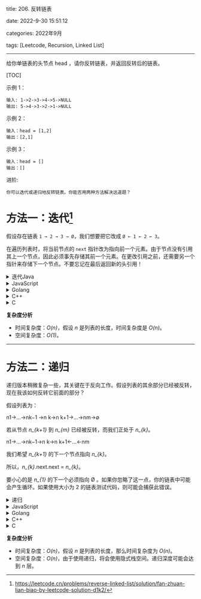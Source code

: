 
title: 206. 反转链表

date: 2022-9-30 15:51:12

categories: 2022年9月

tags: [Leetcode, Recursion, Linked List]

---

给你单链表的头节点 head ，请你反转链表，并返回反转后的链表。
 


<!-- more -->


[TOC]

示例 1：

    输入: 1->2->3->4->5->NULL
    输出: 5->4->3->2->1->NULL

示例 2：
    
    输入：head = [1,2]
    输出：[2,1]

示例 3：

    输入：head = []
    输出：[]


进阶:
    
    你可以迭代或递归地反转链表。你能否用两种方法解决这道题？

# 方法一：迭代[^1]

假设存在链表 `1 → 2 → 3 → Ø`，我们想要把它改成 `Ø ← 1 ← 2 ← 3`。

在遍历列表时，将当前节点的 `next` 指针改为指向前一个元素。由于节点没有引用其上一个节点，因此必须事先存储其前一个元素。在更改引用之前，还需要另一个指针来存储下一个节点。不要忘记在最后返回新的头引用！

<details>
    <summary>迭代Java</summary>
    
```java [Tww6MiPp-Java]

class Solution {
    public ListNode reverseList(ListNode head) {
        ListNode prev = null;
        ListNode curr = head;
        while (curr != null) {
            ListNode next = curr.next;
            curr.next = prev;
            prev = curr;
            curr = next;
        }
        return prev;
    }
}

```
</details>

<details>
    <summary>JavaScript</summary>
    
```

var reverseList = function(head) {
    let prev = null;
    let curr = head;
    while (curr) {
        const next = curr.next;
        curr.next = prev;
        prev = curr;
        curr = next;
    }
    return prev;
};

```
</details>
<details>
    <summary>Golang</summary>
    
```
class Solution {
    public ListNode reverseList(ListNode head) {
        ListNode prev = null;
        ListNode curr = head;
        while (curr != null) {
            ListNode next = curr.next;
            curr.next = prev;
            prev = curr;
            curr = next;
        }
        return prev;
    }
}


```
</details>

<details>
    <summary>C++</summary>
    
```

class Solution {
public:
    ListNode* reverseList(ListNode* head) {
        ListNode* prev = nullptr;
        ListNode* curr = head;
        while (curr) {
            ListNode* next = curr->next;
            curr->next = prev;
            prev = curr;
            curr = next;
        }
        return prev;
    }
};

```
</details>

<details>
    <summary>C</summary>
    
```

struct ListNode* reverseList(struct ListNode* head) {
    struct ListNode* prev = NULL;
    struct ListNode* curr = head;
    while (curr) {
        struct ListNode* next = curr->next;
        curr->next = prev;
        prev = curr;
        curr = next;
    }
    return prev;
}
```
</details>


**复杂度分析**

* 时间复杂度：*O(n)*，假设 *n* 是列表的长度，时间复杂度是 *O(n)*。
* 空间复杂度：*O(1)*。

---
# 方法二：递归

递归版本稍微复杂一些，其关键在于反向工作。假设列表的其余部分已经被反转，现在我该如何反转它前面的部分？

假设列表为：

n1→...→nk−1	→n k→n k+1→...→nm→∅

若从节点 *n_{k+1}* 到 *n_{m}* 已经被反转，而我们正处于 *n_{k}*。

n1→...→nk−1→n k→n k+1←...←nm
	
我们希望 *n_{k+1}* 的下一个节点指向 *n_{k}*。

所以，*n_{k}*.next.next = *n_{k}*。

要小心的是 *n_{1}* 的下一个必须指向 Ø 。如果你忽略了这一点，你的链表中可能会产生循环。如果使用大小为 2 的链表测试代码，则可能会捕获此错误。

<details>
    <summary>递归</summary>
    
```java [ESkYHVXb-Java]


class Solution {
    public ListNode reverseList(ListNode head) {
        if (head == null || head.next == null) {
            return head;
        }
        ListNode newHead = reverseList(head.next);
        head.next.next = head;
        head.next = null;
        return newHead;
    }
}

```

</details>



<details>
    <summary>JavaScript</summary>
    
```

var reverseList = function(head) {
    if (head == null || head.next == null) {
        return head;
    }
    const newHead = reverseList(head.next);
    head.next.next = head;
    head.next = null;
    return newHead;
};
```
</details>
<details>
    <summary>Golang</summary>
    
```

func reverseList(head *ListNode) *ListNode {
    if head == nil || head.Next == nil {
        return head
    }
    newHead := reverseList(head.Next)
    head.Next.Next = head
    head.Next = nil
    return newHead
}
```
</details>

<details>
    <summary>C++</summary>
    
```

class Solution {
public:
    ListNode* reverseList(ListNode* head) {
        if (!head || !head->next) {
            return head;
        }
        ListNode* newHead = reverseList(head->next);
        head->next->next = head;
        head->next = nullptr;
        return newHead;
    }
};
```
</details>

<details>
    <summary>C</summary>
    
```

struct ListNode* reverseList(struct ListNode* head) {
    if (head == NULL || head->next == NULL) {
        return head;
    }
    struct ListNode* newHead = reverseList(head->next);
    head->next->next = head;
    head->next = NULL;
    return newHead;
}
```
</details>


**复杂度分析**

* 时间复杂度：*O(n)*，假设 *n* 是列表的长度，那么时间复杂度为 *O(n)*。
* 空间复杂度：*O(n)*，由于使用递归，将会使用隐式栈空间。递归深度可能会达到 *n* 层。


[^1]: https://leetcode.cn/problems/reverse-linked-list/solution/fan-zhuan-lian-biao-by-leetcode-solution-d1k2/